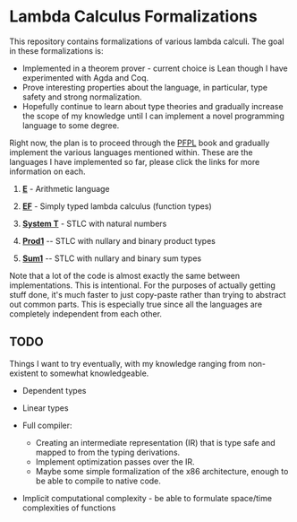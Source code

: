 # Lambda Calculus Formalizations

This repository contains formalizations of various lambda calculi. The goal in these formalizations is:
 * Implemented in a theorem prover - current choice is Lean though I have experimented with Agda and Coq.
 * Prove interesting properties about the language, in particular, type safety and strong normalization.
 * Hopefully continue to learn about type theories and gradually increase the scope of my knowledge until I can implement a novel programming language to some degree.

Right now, the plan is to proceed through the [PFPL](http://www.cs.cmu.edu/~rwh/pfpl.html) book and gradually implement the various languages mentioned within. These are the languages I have implemented so far, please click the links for more information on each.

1. [**E**](E/) - Arithmetic language

2. [**EF**](EF/) - Simply typed lambda calculus (function types)

3. [**System T**](T/) - STLC with natural numbers

4. [**Prod1**](Prod1/) -- STLC with nullary and binary product types

4. [**Sum1**](Sum1/) -- STLC with nullary and binary sum types

Note that a lot of the code is almost exactly the same between implementations. This is intentional. For the purposes of
actually getting stuff done, it's much faster to just copy-paste rather than trying to abstract out common parts. This
is especially true since all the languages are completely independent from each other.

## TODO

Things I want to try eventually, with my knowledge ranging from non-existent to somewhat knowledgeable.

 * Dependent types

 * Linear types

 * Full compiler:

    + Creating an intermediate representation (IR) that is type safe and mapped to from the typing derivations.
    + Implement optimization passes over the IR.
    + Maybe some simple formalization of the x86 architecture, enough to be able to compile to native code.

  * Implicit computational complexity - be able to formulate space/time complexities of functions

